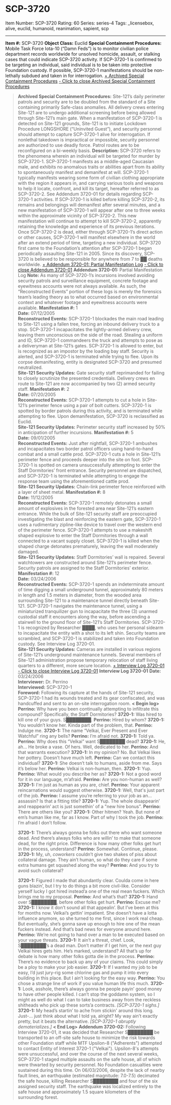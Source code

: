 # SCP-3720
Item Number: SCP-3720
Rating: 60
Series: series-4
Tags: _licensebox, alive, euclid, humanoid, reanimation, sapient, scp

---

**Item #:** SCP-3720
**Object Class:** Euclid
**Special Containment Procedures:** Mobile Task Force Iota-10 (“Damn Feds”) is to monitor civilian police department records worldwide for unsolved homicide, assault, or stalking cases that could indicate SCP-3720 activity. If SCP-3720-1 is confirmed to be targeting an individual, said individual is to be taken into protective Foundation custody. If possible, SCP-3720-1 manifestations should be non-lethally subdued and taken in for interrogation.
[\+ Archived Special Containment Procedures](javascript:;)
[\- Click to close Archived Special Containment Procedures](javascript:;)
> **Archived Special Containment Procedures:** Site-121’s daily perimeter patrols and security are to be doubled from the standard of a Site containing primarily Safe-class anomalies. All delivery crews entering Site-121 are to undergo additional screening before being allowed through Site-121’s main gate. When a manifestation of SCP-3720-1 is detected on Site-121 grounds, Site-121 is to initiate Lockdown Procedure LONGSHORE (“Uninvited Guest”), and security personnel should attempt to capture SCP-3720-1 alive for interrogation. If nonlethal takedown is impractical or impossible, security personnel are authorized to use deadly force. Patrol routes are to be reconfigured on a bi-weekly basis.
**Description:** SCP-3720 refers to the phenomena wherein an individual will be targeted for murder by SCP-3720-1. SCP-3720-1 manifests as a middle-aged Caucasian male, and exhibits no anomalous traits or abilities apart from its ability to spontaneously manifest and demanifest at will. SCP-3720-1 typically manifests wearing some form of civilian clothing appropriate with the region it appears in, and carrying various tools and weapons to help it locate, confront, and kill its target, hereafter referred to as SCP-3720-2. See Addendum 3720-01 for details regarding SCP-3720-1 activities.
If SCP-3720-1 is killed before killing SCP-3720-2, its remains and belongings will demanifest after several minutes, and a new manifestation of SCP-3720-1 will appear after one to three weeks within the approximate vicinity of SCP-3720-2. This new manifestation will continue to attempt to kill SCP-3720-2, apparently retaining the knowledge and experience of its previous iterations. Once SCP-3720-2 is dead, either through SCP-3720-1’s direct action or other causes, SCP-3720-1 will manifest elsewhere in the world after an extend period of time, targeting a new individual.
SCP-3720 first came to the Foundation’s attention after SCP-3720-1 began periodically assaulting Site-121 in 2005. Since its discovery, SCP-3720 is believed to be responsible for anywhere from 7 to ██ deaths worldwide.
[\+ Addendum 3720-01: Partial Manifestation Log](javascript:;)
[\- Click to close Addendum 3720-01](javascript:;)
**Addendum 3720-01:** Partial Manifestation Log
> **Note:** As many of SCP-3720-1’s incursions involved avoiding security patrols and surveillance equipment, concrete footage and eyewitness accounts were not always available. As such, the “Reconstructed Events” portion of these logs is merely the forensics team’s leading theory as to what occurred based on environmental context and whatever footage and eyewitness accounts were available.
> **Manifestation #:** 1  
>  **Date:** 07/12/2005  
>  **Reconstructed Events:** SCP-3720-1 blockades the main road leading to Site-121 using a fallen tree, forcing an inbound delivery truck to a stop. SCP-3720-1 incapacitates the lightly-armed delivery crew, leaving them unconscious on the side of the road. Stealing a uniform and ID, SCP-3720-1 commandeers the truck and attempts to pose as a deliveryman at Site-121’s gates. SCP-3720-1 is allowed to enter, but is recognized as an impostor by the loading bay staff. Security is alerted, and SCP-3720-1 is terminated while trying to flee. Upon its corpse demanifesting, entity is designated SCP-3720 and presumed neutralized.  
>  **Site-121 Security Updates:** Gate security staff reprimanded for failing to closely scrutinize the presented credentials. Delivery crews en route to Site-121 are now accompanied by two (2) armed security staff.
> **Manifestation #:** 2  
>  **Date:** 07/20/2005  
>  **Reconstructed Events:** SCP-3720-1 attempts to cut a hole in Site-121’s perimeter fence using a pair of bolt cutters. SCP-3720-1 is spotted by border patrols during this activity, and is terminated while attempting to flee. Upon demanifestation, SCP-3720 is reclassified as Euclid.  
>  **Site-121 Security Updates:** Perimeter security staff increased by 50% in anticipation of further incursions.
> **Manifestation #:** 5  
>  **Date:** 09/01/2005  
>  **Reconstructed Events:** Just after nightfall, SCP-3720-1 ambushes and incapacitates two border patrol officers using hand-to-hand combat and a small cattle prod. SCP-3720-1 cuts a hole in Site-121’s perimeter fence and proceeds deeper into the site on foot. SCP-3720-1 is spotted on camera unsuccessfully attempting to enter the Staff Dormitories’ front entrance. Security personnel are dispatched, and SCP-3720-1 is terminated while attempting to engage the response team using the aforementioned cattle prod.  
>  **Site-121 Security Updates:** Chain-link perimeter fence reinforced with a layer of sheet metal.
> **Manifestation #:** 8  
>  **Date:** 11/12/2005  
>  **Reconstructed Events:** SCP-3720-1 remotely detonates a small amount of explosives in the forested area near Site-121’s eastern entrance. While the bulk of Site-121 security staff are preoccupied investigating the blast and reinforcing the eastern gate, SCP-3720-1 uses a rudimentary zipline-like device to travel over the western end of the perimeter fence. SCP-3720-1 attempts to use a makeshift shaped explosive to enter the Staff Dormitories through a wall connected to a vacant supply closet. SCP-3720-1 is killed when the shaped charge detonates prematurely, leaving the wall moderately damaged.  
>  **Site-121 Security Updates:** Staff Dormitories’ wall is repaired. Several watchtowers are constructed around Site-121’s perimeter fence. Security patrols are assigned to the Staff Dormitories’ exterior.
> **Manifestation #:** 12  
>  **Date:** 03/24/2006  
>  **Reconstructed Events:** SCP-3720-1 spends an indeterminate amount of time digging a small underground tunnel, approximately 80 meters in length and 1.5 meters in diameter, from the wooded area surrounding Site-121 to a maintenance tunnel directly beneath Site-121. SCP-3720-1 navigates the maintenance tunnel, using a miniaturized tranquilizer gun to incapacitate the three (3) unarmed custodial staff it encounters along the way, before ascending a stairwell to the ground floor of Site-121’s Staff Dormitories. SCP-3720-1 is recognized by Researcher ████, who uses her personal sidearm to incapacitate the entity with a shot to its left shin. Security teams are scrambled, and SCP-3720-1 is stabilized and taken into Foundation custody. See Interview Log 3720-01.  
>  **Site-121 Security Updates:** Cameras are installed in various regions of Site-121’s underground maintenance tunnels. Several members of Site-121 administration propose temporary relocation of staff living quarters to a different, more secure location.
[\+ Interview Log 3720-01](javascript:;)
[\- Click to close Interview Log 3720-01](javascript:;)
> **Interview Log 3720-01**
> **Date:** 03/24/2006  
>  **Interviewer:** Dr. Perrino  
>  **Interviewed:** SCP-3720-1  
>  **Foreword:** Following its capture at the hands of Site-121 security, SCP-3720-1 had its wounds treated and its gear confiscated, and was handcuffed and sent to an on-site interrogation room.
> **< Begin log>**
> **Perrino:** Why have you been continually attempting to infiltrate this compound? Specifically, the Staff Dormitories?
> **3720-1:** Was hired to kill one of your guys. S████████.
> **Perrino:** Hired by whom?
> **3720-1:** You wouldn’t know her. Kinda part of the problem, that.
> **Perrino:** Indulge me.
> **3720-1:** The name “Velkai, Ever Present and Ever Watchful” ring any bells?
> **Perrino:** I’m afraid not.
> **3720-1:** Told ya.
> **Perrino:** Why does this “Velkai” want S████████ dead?
> **3720-1:** He, ah… He broke a vase. Of hers. Well, dedicated to her.
> **Perrino:** And that warrants execution?
> **3720-1:** In my opinion? No. But Velkai likes her pottery. Doesn’t have much left.
> **Perrino:** Can we contact this individual?
> **3720-1:** She doesn’t talk to humans, aside from me. Says it’s below her.
> **Perrino:** Velkai is non-human, then.
> **3720-1:** Yup.
> **Perrino:** What would you describe her as?
> **3720-1:** Not a good word for it in our language, m’afraid.
> **Perrino:** Are you non-human as well?
> **3720-1:** I'm just as human as you are, chief.
> **Perrino:** Your apparent reincarnations would suggest otherwise.
> **3720-1:** Well, that's just part of the job.
> **Perrino:** I assume you’re referring to your job as an… assassin? Is that a fitting title?
> **3720-1:** Yup. The whole disappearin’ and reappearin’ act is just somethin' of a "new hire bonus".
> **Perrino:** There are others like you?
> **3720-1:** Other hitmen? Yeah. But none of em’s human like me, far as I know. Part of why I took the job.
> **Perrino:** I’m afraid I don’t follow.  
>    
>  **3720-1:** There’s always gonna be folks out there who want someone dead. And there’s always folks who are willin’ to make that someone dead, for the right price. Difference is how many other folks get hurt in the process, understand?
> **Perrino:** Somewhat. Continue, please.
> **3720-1:** My, uh, _coworkers_ couldn’t give two shakes of piss about collateral damage. They ain’t human, so what do they care if some extra humans get squashed along the way?
> **Perrino:** And you try to avoid such collateral?  
>    
>  **3720-1:** Figured I made that abundantly clear. Coulda come in here guns blazin’, but I try to do things a bit more civil-like. Consider yerself lucky I got hired instead’a one of the real mean fuckers. Which brings me to my proposal.
> **Perrino:** And what’s that?
> **3720-1:** Hand over S████████, before other folks get hurt.
> **Perrino:** Excuse me?
> **3720-1:** I know it don’t sound all that appealin’. But I’ve been at this for months now. Velkai’s gettin’ impatient. She doesn’t have a lotta influence anymore, so she turned to me first, since I work real cheap. But eventually, she’s gonna save up enough to hire one of the mean fuckers instead. And that’s bad news for everyone around here.
> **Perrino:** We’re not going to hand over a man to be executed based on your vague threats.
> **3720-1:** It ain’t a threat, chief. Look, S████████’s a dead man. Don’t matter if I get him, or the next guy Velkai hires gets him. He’s marked, understand? All that’s up for debate is how many other folks gotta die in the process.
> **Perrino:** There’s no evidence to back up any of your claims. This could simply be a ploy to make your job easier.
> **3720-1:** If I wanted my job to be easy, I’d just jury-rig some chlorine gas and pump it into every building in this place. But I ain’t looking for the easy way.
> **Perrino:** You chose a strange line of work if you value human life this much.
> **3720-1:** Look, asshole, there’s always gonna be people payin’ good money to have other people killed. I can’t stop the goddamn system, so I might as well do what I can to take business away from the reckless shitheads who pick up these sorts’a contracts.
> _[SCP-3720-1 sighs.]_
> **3720-1:** My head’s startin’ to ache from stickin' around this long. Just-… just think about what I told ya, alright? My way ain’t exactly pretty, but it beats the alternative.
> _[SCP-3720-1 abruptly dematerializes.]_
> **< End Log>**
**Addendum 3720-02:** Following Interview 3720-01, it was decided that Researcher S████████ be transported to an off-site safe house to minimize the risk towards other Foundation staff while MTF Upsilon-8 ("Adherents") attempted to contact Entity of Interest 3720-1 ("Velkai"). Upsilon-8's attempts were unsuccessful, and over the course of the next several weeks, SCP-3720-1 staged multiple assaults on the safe house, all of which were thwarted by security personnel. No Foundation casualties were sustained during this time.
On 06/03/2006, despite the lack of nearby fault lines, an earthquake (estimated magnitude: 7.0-7.5) decimated the safe house, killing Researcher S████████ and four of the six assigned security staff. The earthquake was localized entirely to the safe house and approximately 1.5 square kilometers of the surrounding forest.
